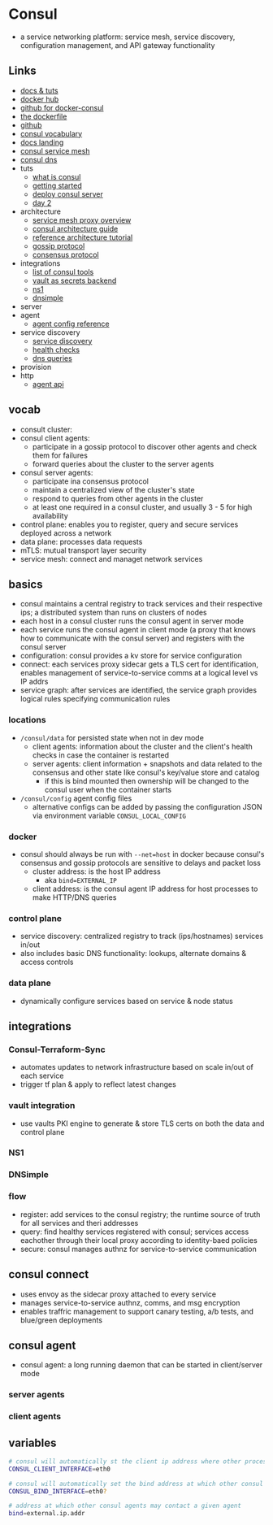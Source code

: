 # Consul

- a service networking platform: service mesh, service discovery, configuration management, and API gateway functionality

## Links

- [docs & tuts](https://developer.hashicorp.com/consul)
- [docker hub](https://hub.docker.com/_/consul/)
- [github for docker-consul](https://github.com/hashicorp/docker-consul)
- [the dockerfile](https://github.com/hashicorp/docker-consul/blob/master/0.X/Dockerfile)
- [github](https://github.com/hashicorp/consul)
- [consul vocabulary](https://developer.hashicorp.com/consul/docs/install/glossary)
- [docs landing](https://developer.hashicorp.com/consul/docs)
- [consul service mesh](https://developer.hashicorp.com/consul/docs/consul-vs-other/service-mesh-compare)
- [consul dns](https://developer.hashicorp.com/consul/docs/consul-vs-other/dns-tools-compare)
- tuts
  - [what is consul](https://developer.hashicorp.com/consul/docs/intro)
  - [getting started](https://developer.hashicorp.com/consul/tutorials/get-started-vms)
  - [deploy consul server](https://developer.hashicorp.com/consul/tutorials/get-started-vms/virtual-machine-gs-deploy)
  - [day 2](https://developer.hashicorp.com/consul/tutorials/datacenter-operations)
- architecture
  - [service mesh proxy overview](https://developer.hashicorp.com/consul/docs/connect/proxies)
  - [consul architecture guide](https://developer.hashicorp.com/consul/docs/architecture)
  - [reference architecture tutorial](https://developer.hashicorp.com/consul/tutorials/production-deploy/reference-architecture)
  - [gossip protocol](https://developer.hashicorp.com/consul/docs/architecture/gossip)
  - [consensus protocol](https://developer.hashicorp.com/consul/docs/architecture/consensus)
- integrations
  - [list of consul tools](https://developer.hashicorp.com/consul/docs/integrate/download-tools)
  - [vault as secrets backend](https://developer.hashicorp.com/consul/docs/k8s/deployment-configurations/vault)
  - [ns1](https://help.ns1.com/hc/en-us/articles/360039417093-NS1-Consul-Integration-Overview)
  - [dnsimple](https://blog.dnsimple.com/2022/05/consul-integration/)
- server
- agent
  - [agent config reference](https://developer.hashicorp.com/consul/docs/agent/config/config-files)
- service discovery
  - [service discovery](https://developer.hashicorp.com/consul/docs/discovery/services)
  - [health checks](https://developer.hashicorp.com/consul/docs/discovery/checks)
  - [dns queries](https://developer.hashicorp.com/consul/docs/discovery/dns)
- provision
- http
  - [agent api](https://developer.hashicorp.com/consul/api-docs/agent/service)

## vocab

- consult cluster:
- consul client agents:
  - participate in a gossip protocol to discover other agents and check them for failures
  - forward queries about the cluster to the server agents
- consul server agents:
  - participate ina consensus protocol
  - maintain a centralized view of the cluster's state
  - respond to queries from other agents in the cluster
  - at least one required in a consul cluster, and usually 3 - 5 for high availability
- control plane: enables you to register, query and secure services deployed across a network
- data plane: processes data requests
- mTLS: mutual transport layer security
- service mesh: connect and managet network services

## basics

- consul maintains a central registry to track services and their respective ips; a distributed system than runs on clusters of nodes
- each host in a consul cluster runs the consul agent in server mode
- each service runs the consul agent in client mode (a proxy that knows how to communicate with the consul server) and registers with the consul server
- configuration: consul provides a kv store for service configuration
- connect: each services proxy sidecar gets a TLS cert for identification, enables management of service-to-service comms at a logical level vs IP addrs
- service graph: after services are identified, the service graph provides logical rules specifying communication rules

### locations

- `/consul/data` for persisted state when not in dev mode
  - client agents: information about the cluster and the client's health checks in case the container is restarted
  - server agents: client information + snapshots and data related to the consensus and other state like consul's key/value store and catalog
    - if this is bind mounted then ownership will be changed to the consul user when the container starts
- `/consul/config` agent config files
  - alternative configs can be added by passing the configuration JSON via environment variable `CONSUL_LOCAL_CONFIG`

### docker

- consul should always be run with `--net=host` in docker because consul's consensus and gossip protocols are sensitive to delays and packet loss
  - cluster address: is the host IP address
    - aka `bind=EXTERNAL_IP`
  - client address: is the consul agent IP address for host processes to make HTTP/DNS queries

### control plane

- service discovery: centralized registry to track (ips/hostnames) services in/out
- also includes basic DNS functionality: lookups, alternate domains & access controls

### data plane

- dynamically configure services based on service & node status

## integrations

### Consul-Terraform-Sync

- automates updates to network infrastructure based on scale in/out of each service
- trigger tf plan & apply to reflect latest changes

### vault integration

- use vaults PKI engine to generate & store TLS certs on both the data and control plane

### NS1

### DNSimple

### flow

- register: add services to the consul registry; the runtime source of truth for all services and theri addresses
- query: find healthy services registered with consul; services access eachother through their local proxy according to identity-baed policies
- secure: consul manages authnz for service-to-service communication

## consul connect

- uses envoy as the sidecar proxy attached to every service
- manages service-to-service authnz, comms, and msg encryption
- enables traffric management to support canary testing, a/b tests, and blue/green deployments

## consul agent

- consul agent: a long running daemon that can be started in client/server mode

### server agents

### client agents

## variables

```sh
# consul will automatically st the client ip address where other processes on the host contact consul in order to make HTTP/DNS requests
CONSUL_CLIENT_INTERFACE=eth0

# consul will automatically set the bind address at which other consul agents may contact a given agent
CONSUL_BIND_INTERFACE=eth0?

# address at which other consul agents may contact a given agent
bind=external.ip.addr
```
